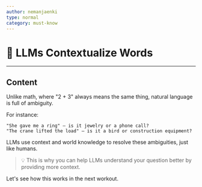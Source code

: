 ```yaml
---
author: nemanjaenki
type: normal
category: must-know
---
```


# 🔄 LLMs Contextualize Words

---

## Content

Unlike math, where "2 + 3" always means the same thing, natural language is full of ambiguity.

For instance:

```
"She gave me a ring" — is it jewelry or a phone call?
"The crane lifted the load" — is it a bird or construction equipment?
```

LLMs use context and world knowledge to resolve these ambiguities, just like humans.

> 💡 This is why you can help LLMs understand your question better by providing more context.

Let's see how this works in the next workout.